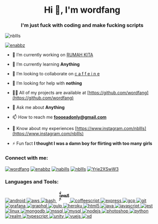 <h1 align="center">Hi 👋, I'm wordfang</h1>
<h3 align="center">I'm just fuck with coding and make fucking scripts</h3>

<p align="left"> <img src="https://komarev.com/ghpvc/?username=nbllls&label=Profile%20views&color=0e75b6&style=flat" alt="nbllls" /> </p>


<p align="left"> <a href="https://twitter.com/enabbz" target="blank"><img src="https://img.shields.io/twitter/follow/enabbz?logo=twitter&style=for-the-badge" alt="enabbz" /></a> </p>

- 🔭 I’m currently working on [RUMAH KITA](https://github.com/RUMAH-KITA)

- 🌱 I’m currently learning **Anything**

- 👯 I’m looking to collaborate on [c a f f e i n e](https://github.com/wordfang)

- 🤝 I’m looking for help with **nothing**

- 👨‍💻 All of my projects are available at [https://github.com/wordfang](https://github.com/wordfang)

- 💬 Ask me about **Anything**

- 📫 How to reach me **foooeadonly@gmail.com**

- 📄 Know about my experiences [https://www.instagram.com/nbllls](https://www.instagram.com/nbllls)

- ⚡ Fun fact **I thought I was a damn boy for flirting with too many girls**

<h3 align="left">Connect with me:</h3>
<p align="left">
<a href="https://dev.to/wordfang" target="blank"><img align="center" src="https://cdn.jsdelivr.net/npm/simple-icons@3.0.1/icons/dev-dot-to.svg" alt="wordfang" height="30" width="40" /></a>
<a href="https://twitter.com/enabbz" target="blank"><img align="center" src="https://cdn.jsdelivr.net/npm/simple-icons@3.0.1/icons/twitter.svg" alt="enabbz" height="30" width="40" /></a>
<a href="https://fb.com/nabills" target="blank"><img align="center" src="https://cdn.jsdelivr.net/npm/simple-icons@3.0.1/icons/facebook.svg" alt="nabills" height="30" width="40" /></a>
<a href="https://instagram.com/nbllls" target="blank"><img align="center" src="https://cdn.jsdelivr.net/npm/simple-icons@3.0.1/icons/instagram.svg" alt="nbllls" height="30" width="40" /></a>
<a href="https://discord.gg/Yrje2XSwW3" target="blank"><img align="center" src="https://cdn.jsdelivr.net/npm/simple-icons@3.0.1/icons/discord.svg" alt="Yrje2XSwW3" height="30" width="40" /></a>
</p>

<h3 align="left">Languages and Tools:</h3>
<p align="left"> <a href="https://developer.android.com" target="_blank"> <img src="https://devicons.github.io/devicon/devicon.git/icons/android/android-original-wordmark.svg" alt="android" width="40" height="40"/> </a> <a href="https://aws.amazon.com" target="_blank"> <img src="https://devicons.github.io/devicon/devicon.git/icons/amazonwebservices/amazonwebservices-original-wordmark.svg" alt="aws" width="40" height="40"/> </a> <a href="https://www.gnu.org/software/bash/" target="_blank"> <img src="https://www.vectorlogo.zone/logos/gnu_bash/gnu_bash-icon.svg" alt="bash" width="40" height="40"/> </a> <a href="https://canvasjs.com" target="_blank"> <img src="https://raw.githubusercontent.com/Hardik0307/Hardik0307/master/assets/canvasjs-charts.svg" alt="canvasjs" width="40" height="40"/> </a> <a href="https://offeescript.org" target="_blank"> <img src="https://devicons.github.io/devicon/devicon.git/icons/coffeescript/coffeescript-original-wordmark.svg" alt="coffeescript" width="40" height="40"/> </a> <a href="https://expressjs.com" target="_blank"> <img src="https://devicons.github.io/devicon/devicon.git/icons/express/express-original-wordmark.svg" alt="express" width="40" height="40"/> </a> <a href="https://cloud.google.com" target="_blank"> <img src="https://www.vectorlogo.zone/logos/google_cloud/google_cloud-icon.svg" alt="gcp" width="40" height="40"/> </a> <a href="https://git-scm.com/" target="_blank"> <img src="https://www.vectorlogo.zone/logos/git-scm/git-scm-icon.svg" alt="git" width="40" height="40"/> </a> <a href="https://grafana.com" target="_blank"> <img src="https://www.vectorlogo.zone/logos/grafana/grafana-icon.svg" alt="grafana" width="40" height="40"/> </a> <a href="https://graphql.org" target="_blank"> <img src="https://www.vectorlogo.zone/logos/graphql/graphql-icon.svg" alt="graphql" width="40" height="40"/> </a> <a href="https://gulpjs.com" target="_blank"> <img src="https://devicons.github.io/devicon/devicon.git/icons/gulp/gulp-plain.svg" alt="gulp" width="40" height="40"/> </a> <a href="https://heroku.com" target="_blank"> <img src="https://www.vectorlogo.zone/logos/heroku/heroku-icon.svg" alt="heroku" width="40" height="40"/> </a> <a href="https://www.w3.org/html/" target="_blank"> <img src="https://devicons.github.io/devicon/devicon.git/icons/html5/html5-original-wordmark.svg" alt="html5" width="40" height="40"/> </a> <a href="https://www.java.com" target="_blank"> <img src="https://devicons.github.io/devicon/devicon.git/icons/java/java-original-wordmark.svg" alt="java" width="40" height="40"/> </a> <a href="https://developer.mozilla.org/en-US/docs/Web/JavaScript" target="_blank"> <img src="https://devicons.github.io/devicon/devicon.git/icons/javascript/javascript-original.svg" alt="javascript" width="40" height="40"/> </a> <a href="https://jestjs.io" target="_blank"> <img src="https://www.vectorlogo.zone/logos/jestjsio/jestjsio-icon.svg" alt="jest" width="40" height="40"/> </a> <a href="https://www.linux.org/" target="_blank"> <img src="https://devicons.github.io/devicon/devicon.git/icons/linux/linux-original.svg" alt="linux" width="40" height="40"/> </a> <a href="https://www.mongodb.com/" target="_blank"> <img src="https://devicons.github.io/devicon/devicon.git/icons/mongodb/mongodb-original-wordmark.svg" alt="mongodb" width="40" height="40"/> </a> <a href="https://www.microsoft.com/en-us/sql-server" target="_blank"> <img src="https://cdn.worldvectorlogo.com/logos/microsoft-sql-server.svg" alt="mssql" width="40" height="40"/> </a> <a href="https://www.mysql.com/" target="_blank"> <img src="https://devicons.github.io/devicon/devicon.git/icons/mysql/mysql-original-wordmark.svg" alt="mysql" width="40" height="40"/> </a> <a href="https://nodejs.org" target="_blank"> <img src="https://devicons.github.io/devicon/devicon.git/icons/nodejs/nodejs-original-wordmark.svg" alt="nodejs" width="40" height="40"/> </a> <a href="https://www.photoshop.com/en" target="_blank"> <img src="https://devicons.github.io/devicon/devicon.git/icons/photoshop/photoshop-plain.svg" alt="photoshop" width="40" height="40"/> </a> <a href="https://www.python.org" target="_blank"> <img src="https://devicons.github.io/devicon/devicon.git/icons/python/python-original.svg" alt="python" width="40" height="40"/> </a> <a href="https://realm.io/" target="_blank"> <img src="https://raw.githubusercontent.com/bestofjs/bestofjs-webui/8665e8c267a0215f3159df28b33c365198101df5/public/logos/realm.svg" alt="realm" width="40" height="40"/> </a> <a href="https://www.typescriptlang.org/" target="_blank"> <img src="https://devicons.github.io/devicon/devicon.git/icons/typescript/typescript-original.svg" alt="typescript" width="40" height="40"/> </a> <a href="https://unity.com/" target="_blank"> <img src="https://www.vectorlogo.zone/logos/unity3d/unity3d-icon.svg" alt="unity" width="40" height="40"/> </a> <a href="https://vuejs.org/" target="_blank"> <img src="https://devicons.github.io/devicon/devicon.git/icons/vuejs/vuejs-original-wordmark.svg" alt="vuejs" width="40" height="40"/> </a> <a href="https://www.adobe.com/products/xd.html" target="_blank"> <img src="https://cdn.worldvectorlogo.com/logos/adobe-xd.svg" alt="xd" width="40" height="40"/> </a> </p>

